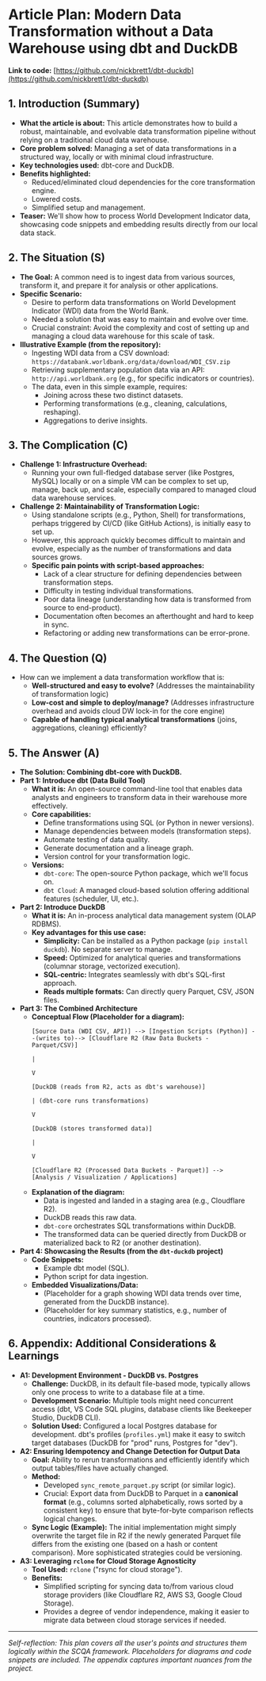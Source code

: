 # Article Plan: Modern Data Transformation without a Data Warehouse using dbt and DuckDB

**Link to code:** [https://github.com/nickbrett1/dbt-duckdb](https://github.com/nickbrett1/dbt-duckdb)

## 1. Introduction (Summary)

- **What the article is about:** This article demonstrates how to build a robust, maintainable, and evolvable data transformation pipeline without relying on a traditional cloud data warehouse.
- **Core problem solved:** Managing a set of data transformations in a structured way, locally or with minimal cloud infrastructure.
- **Key technologies used:** dbt-core and DuckDB.
- **Benefits highlighted:**
  - Reduced/eliminated cloud dependencies for the core transformation engine.
  - Lowered costs.
  - Simplified setup and management.
- **Teaser:** We'll show how to process World Development Indicator data, showcasing code snippets and embedding results directly from our local data stack.

## 2. The Situation (S)

- **The Goal:** A common need is to ingest data from various sources, transform it, and prepare it for analysis or other applications.
- **Specific Scenario:**
  - Desire to perform data transformations on World Development Indicator (WDI) data from the World Bank.
  - Needed a solution that was easy to maintain and evolve over time.
  - Crucial constraint: Avoid the complexity and cost of setting up and managing a cloud data warehouse for this scale of task.
- **Illustrative Example (from the repository):**
  - Ingesting WDI data from a CSV download: `https://databank.worldbank.org/data/download/WDI_CSV.zip`
  - Retrieving supplementary population data via an API: `http://api.worldbank.org` (e.g., for specific indicators or countries).
  - The data, even in this simple example, requires:
    - Joining across these two distinct datasets.
    - Performing transformations (e.g., cleaning, calculations, reshaping).
    - Aggregations to derive insights.

## 3. The Complication (C)

- **Challenge 1: Infrastructure Overhead:**
  - Running your own full-fledged database server (like Postgres, MySQL) locally or on a simple VM can be complex to set up, manage, back up, and scale, especially compared to managed cloud data warehouse services.
- **Challenge 2: Maintainability of Transformation Logic:**
  - Using standalone scripts (e.g., Python, Shell) for transformations, perhaps triggered by CI/CD (like GitHub Actions), is initially easy to set up.
  - However, this approach quickly becomes difficult to maintain and evolve, especially as the number of transformations and data sources grows.
  - **Specific pain points with script-based approaches:**
    - Lack of a clear structure for defining dependencies between transformation steps.
    - Difficulty in testing individual transformations.
    - Poor data lineage (understanding how data is transformed from source to end-product).
    - Documentation often becomes an afterthought and hard to keep in sync.
    - Refactoring or adding new transformations can be error-prone.

## 4. The Question (Q)

- How can we implement a data transformation workflow that is:
  - **Well-structured and easy to evolve?** (Addresses the maintainability of transformation logic)
  - **Low-cost and simple to deploy/manage?** (Addresses infrastructure overhead and avoids cloud DW lock-in for the core engine)
  - **Capable of handling typical analytical transformations** (joins, aggregations, cleaning) efficiently?

## 5. The Answer (A)

- **The Solution: Combining dbt-core with DuckDB.**
- **Part 1: Introduce dbt (Data Build Tool)**
  - **What it is:** An open-source command-line tool that enables data analysts and engineers to transform data in their warehouse more effectively.
  - **Core capabilities:**
    - Define transformations using SQL (or Python in newer versions).
    - Manage dependencies between models (transformation steps).
    - Automate testing of data quality.
    - Generate documentation and a lineage graph.
    - Version control for your transformation logic.
  - **Versions:**
    - `dbt-core`: The open-source Python package, which we'll focus on.
    - `dbt Cloud`: A managed cloud-based solution offering additional features (scheduler, UI, etc.).
- **Part 2: Introduce DuckDB**
  - **What it is:** An in-process analytical data management system (OLAP RDBMS).
  - **Key advantages for this use case:**
    - **Simplicity:** Can be installed as a Python package (`pip install duckdb`). No separate server to manage.
    - **Speed:** Optimized for analytical queries and transformations (columnar storage, vectorized execution).
    - **SQL-centric:** Integrates seamlessly with dbt's SQL-first approach.
    - **Reads multiple formats:** Can directly query Parquet, CSV, JSON files.
- **Part 3: The Combined Architecture**
  - **Conceptual Flow (Placeholder for a diagram):**
    ```
    [Source Data (WDI CSV, API)] --> [Ingestion Scripts (Python)] --(writes to)--> [Cloudflare R2 (Raw Data Buckets - Parquet/CSV)]
                                                                                            |
                                                                                            V
                                                                [DuckDB (reads from R2, acts as dbt's warehouse)]
                                                                                            | (dbt-core runs transformations)
                                                                                            V
                                                                [DuckDB (stores transformed data)]
                                                                                            |
                                                                                            V
                                                                [Cloudflare R2 (Processed Data Buckets - Parquet)] --> [Analysis / Visualization / Applications]
    ```
  - **Explanation of the diagram:**
    - Data is ingested and landed in a staging area (e.g., Cloudflare R2).
    - DuckDB reads this raw data.
    - `dbt-core` orchestrates SQL transformations within DuckDB.
    - The transformed data can be queried directly from DuckDB or materialized back to R2 (or another destination).
- **Part 4: Showcasing the Results (from the `dbt-duckdb` project)**
  - **Code Snippets:**
    - Example dbt model (SQL).
    - Python script for data ingestion.
  - **Embedded Visualizations/Data:**
    - (Placeholder for a graph showing WDI data trends over time, generated from the DuckDB instance).
    - (Placeholder for key summary statistics, e.g., number of countries, indicators processed).

## 6. Appendix: Additional Considerations & Learnings

- **A1: Development Environment - DuckDB vs. Postgres**
  - **Challenge:** DuckDB, in its default file-based mode, typically allows only one process to write to a database file at a time.
  - **Development Scenario:** Multiple tools might need concurrent access (dbt, VS Code SQL plugins, database clients like Beekeeper Studio, DuckDB CLI).
  - **Solution Used:** Configured a local Postgres database for development. dbt's profiles (`profiles.yml`) make it easy to switch target databases (DuckDB for "prod" runs, Postgres for "dev").
- **A2: Ensuring Idempotency and Change Detection for Output Data**
  - **Goal:** Ability to rerun transformations and efficiently identify which output tables/files have actually changed.
  - **Method:**
    - Developed `sync_remote_parquet.py` script (or similar logic).
    - Crucial: Export data from DuckDB to Parquet in a **canonical format** (e.g., columns sorted alphabetically, rows sorted by a consistent key) to ensure that byte-for-byte comparison reflects logical changes.
  - **Sync Logic (Example):** The initial implementation might simply overwrite the target file in R2 if the newly generated Parquet file differs from the existing one (based on a hash or content comparison). More sophisticated strategies could be versioning.
- **A3: Leveraging `rclone` for Cloud Storage Agnosticity**
  - **Tool Used:** `rclone` ("rsync for cloud storage").
  - **Benefits:**
    - Simplified scripting for syncing data to/from various cloud storage providers (like Cloudflare R2, AWS S3, Google Cloud Storage).
    - Provides a degree of vendor independence, making it easier to migrate data between cloud storage services if needed.

---

_Self-reflection: This plan covers all the user's points and structures them logically within the SCQA framework. Placeholders for diagrams and code snippets are included. The appendix captures important nuances from the project._
